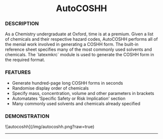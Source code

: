 <h1 align = "center">AutoCOSHH</h1>

<h3>DESCRIPTION</h3>
As a Chemistry undergraduate at Oxford, time is at a premium. Given a list of chemicals and their respective hazard codes, AutoCOSHH performs all of the menial work involved in generating a COSHH form. The built-in reference sheet specifies many of the most commonly used solvents and chemicals. The `latexmkrc` module is used to generate the COSHH form in the required format.

<h3>FEATURES</h3>
<ul> 
    <li>Generate hundred-page long COSHH forms in seconds</li>
    <li>Randomise display order of chemicals</li>
    <li>Specify mass, concentration, volume and other parameters in brackets</li>
    <li>Automatates 'Specific Safety or Risk Implication' section</li>
    <li>Many commonly used solvents and chemicals already specified</li>
</ul>

<h3>DEMONSTRATION</h3>
![autocoshh](/img/autocoshh.png?raw=true)

<hr>
